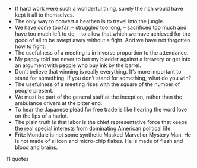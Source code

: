  - If hard work were such a wonderful thing, surely the rich would have kept it all to themselves.
 - The only way to convert a heathen is to travel into the jungle.
 - We have come too far, – struggled too long, – sacrificed too much and have too much left to do, – to allow that which we have achieved for the good of all to be swept away without a fight. And we have not forgotten how to fight.
 - The usefulness of a meeting is in inverse proportion to the attendance.
 - My pappy told me never to bet my bladder against a brewery or get into an argument with people who buy ink by the barrel.
 - Don’t believe that winning is really everything. It’s more important to stand for something. If you don’t stand for something, what do you win?
 - The usefulness of a meeting rises with the square of the number of people present.
 - We must be part of the general staff at the inception, rather than the ambulance drivers at the bitter end.
 - To hear the Japanese plead for free trade is like hearing the word love on the lips of a harlot.
 - The plain truth is that labor is the chief representative force that keeps the real special interests from dominating American political life.
 - Fritz Mondale is not some synthetic Masked Marvel or Mystery Man. He is not made of silicon and micro-chip flakes. He is made of flesh and blood and brains.

11 quotes